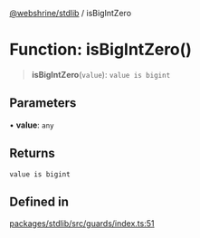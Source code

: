[@webshrine/stdlib](../globals.md) / isBigIntZero

# Function: isBigIntZero()

> **isBigIntZero**(`value`): `value is bigint`

## Parameters

• **value**: `any`

## Returns

`value is bigint`

## Defined in

[packages/stdlib/src/guards/index.ts:51](https://github.com/webshrine/webshrine/blob/0e16c5948921e0c95cce645760c4a8b0855b196b/packages/stdlib/src/guards/index.ts#L51)

